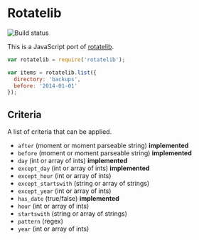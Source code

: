 # Rotatelib

<img src="https://travis-ci.org/robballou/js-rotatelib.svg" alt="Build status" />

This is a JavaScript port of [rotatelib](https://github.com/robballou/rotatelib).

```javascript
var rotatelib = require('rotatelib');

var items = rotatelib.list({
  directory: 'backups',
  before: '2014-01-01'
});

```

## Criteria

A list of criteria that can be applied.

- `after` (moment or moment parseable string) **implemented**
- `before` (moment or moment parseable string) **implemented**
- `day` (int or array of ints) **implemented**
- `except_day` (int or array of ints) **implemented**
- `except_hour` (int or array of ints)
- `except_startswith` (string or array of strings)
- `except_year` (int or array of ints)
- `has_date` (true/false) **implemented**
- `hour` (int or array of ints)
- `startswith` (string or array of strings)
- `pattern` (regex)
- `year` (int or array of ints)
